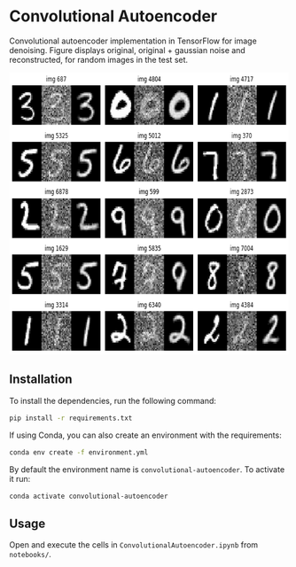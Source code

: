 # Convolutional Autoencoder
Convolutional autoencoder implementation in TensorFlow for image denoising. Figure displays original, original + gaussian noise and reconstructed, for random images in the test set.

<p align="center">
  <img width="680" height="510" src="images/convolutional_autoencoder.png">
</p>



## Installation

To install the dependencies, run the following command:

```bash
pip install -r requirements.txt
```

If using Conda, you can also create an environment with the requirements:

```bash
conda env create -f environment.yml
```

By default the environment name is `convolutional-autoencoder`. To activate it run:

```bash
conda activate convolutional-autoencoder 
```




## Usage

Open and execute the cells in `ConvolutionalAutoencoder.ipynb` from `notebooks/`. 

